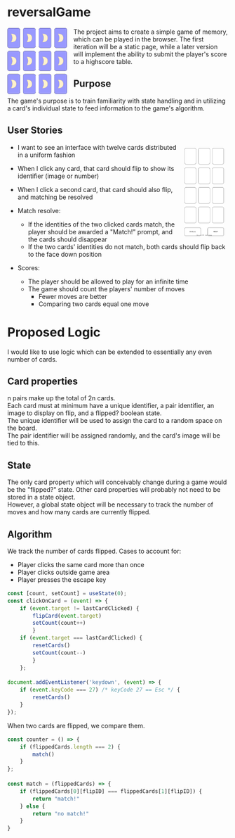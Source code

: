 
# reversalGame
<img src="img/cardBacks.svg" width="auto" height="150px" style="float:left; padding-right: 15px;"> 

The project aims to create a simple game of memory, which can be played in the browser. The first iteration will be a static page, while a later version will implement the ability to submit the player's score to a highscore table.

## Purpose

The game's purpose is to train familiarity with state handling and in utilizing a card's individual state to feed information to the game's algorithm.

## User Stories
<img src="img/reversalGameGUI.svg" width="auto" height="200px" style="float:right; padding: 10px;">

* I want to see an interface with twelve cards distributed in a uniform fashion 
* When I click any card, that card should flip to show its identifier (image or number)

* When I click a second card, that card should also flip, and matching be resolved
* Match resolve:
    * If the identities of the two clicked cards match, the player should be awarded a "Match!" prompt, and the cards should disappear
    * If the two cards' identities do not match, both cards should flip back to the face down position
* Scores:
    * The player should be allowed to play for an infinite time
    * The game should count the players' number of moves
        * Fewer moves are better
        * Comparing two cards equal one move

# Proposed Logic
I would like to use logic which can be extended to essentially any even number of cards. 

## Card properties
n pairs make up the total of 2n cards. \
Each card must at minimum have a unique identifier, a pair identifier, an image to display on flip, and a flipped? boolean state. \
The unique identifier will be used to assign the card to a random space on the board. \
The pair identifier will be assigned randomly, and the card's image will be tied to this.

## State
The only card property which will conceivably change during a game would be the "flipped?" state. Other card properties will probably not need to be stored in a state object. \
However, a global state object will be necessary to track the number of moves and how many cards are currently flipped.

## Algorithm
We track the number of cards flipped.
Cases to account for: 
* Player clicks the same card more than once
* Player clicks outside game area
* Player presses the escape key

```js
const [count, setCount] = useState(0);
const clickOnCard = (event) => {
    if (event.target != lastCardClicked) {
        flipCard(event.target)
        setCount(count++)
        } 
    if (event.target === lastCardClicked) {
        resetCards()
        setCount(count--)
        }
    };

document.addEventListener('keydown', (event) => {
    if (event.keyCode === 27) /* keyCode 27 == Esc */ {
        resetCards()
    }
});
```
When two cards are flipped, we compare them.

```js
const counter = () => {
    if (flippedCards.length === 2) {
        match()
    }
};

const match = (flippedCards) => {
    if (flippedCards[0][flipID] === flippedCards[1][flipID]) {
        return "match!"
    } else {
        return "no match!"
    }
}
```